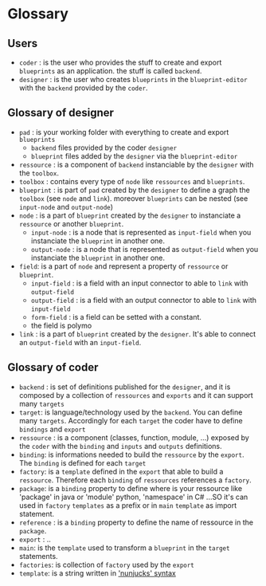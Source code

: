 
# Glossary

## Users

* `coder` : is the user who provides the stuff to create and export `blueprints` as an application. the stuff is called `backend`.
* `designer` : is the user who creates `blueprints` in the `blueprint-editor` with the `backend` provided by the `coder`.

## Glossary of designer

* `pad` : is your working folder with everything to create and export `blueprints`
  * `backend` files provided by the coder `designer`
  * `blueprint` files added by the `designer` via the `blueprint-editor`
* `ressource` : is a component of `backend` instanciable by the `designer` with the `toolbox`.
*  `toolbox` : contains every type of `node` like `ressources` and `blueprints`. 
* `blueprint` : is part of  `pad` created by the `designer` to define a graph the `toolbox` (see `node` and `link`). moreover `blueprints` can be nested (see `input-node` and `output-node`) 
* `node` : is a part of `blueprint` created by the `designer` to instanciate a `ressource` or another `blueprint`.
  * `input-node` : is a node that is represented as `input-field`  when you instanciate the `blueprint` in another one.
  * `output-node` : is a node that is represented as `output-field` when you instanciate the `blueprint` in another one.
* `field`: is a part of `node` and represent a property of `ressource` or `blueprint`.
  *  `input-field` : is a field with an input connector to able to `link` with `output-field`
  *  `output-field` : is a field with an output connector to able to `link` with `input-field`
  *  `form-field` : is a field can be setted with a constant.
  *  the field is polymo 
* `link` : is a part of `blueprint` created by the `designer`. It's able to connect an `output-field` with an `input-field`.


## Glossary of coder

* `backend` : is set of definitions published for the `designer`, and it is composed by a collection of `ressources` and `exports` and it can support many `targets` 
* `target`: is language/technology used by the `backend`. You can define  many `targets`. Accordingly for each `target` the coder have to define `bindings` and `export`  
* `ressource` : is a component (classes, function, module, ...) exposed by the `coder` with the `binding` and `inputs` and `outputs` definitions.
* `binding`: is informations needed to build the `ressource` by the `export`. The `binding` is defined for each `target`
* `factory`: is a `template` defined in the `export` that able to build a `ressource`. Therefore each `binding` of `ressources` references a `factory`.
* `package`: is a `binding` property to define where is your ressource like 'package' in java or 'module' python, 'namespace' in C# ...SO it's can used in `factory` `templates` as a prefix or in `main` `template` as import statement.
* `reference` : is a `binding` property to define the name of ressource in the `package`.
* `export` : ..
* `main`: is the `template` used to transform a `blueprint` in the `target` statements.
* `factories`: is collection of `factory` used by the `export`
* `template`: is a string written in ['nunjucks' syntax](https://mozilla.github.io/nunjucks/) 
 

